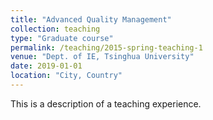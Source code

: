 ```yaml
---
title: "Advanced Quality Management"
collection: teaching
type: "Graduate course"
permalink: /teaching/2015-spring-teaching-1
venue: "Dept. of IE, Tsinghua University"
date: 2019-01-01
location: "City, Country"
---
```


This is a description of a teaching experience. 



